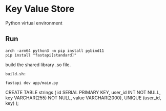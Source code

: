 # Key Value Store


Python virtual environment


## Run
```
arch -arm64 python3 -m pip install pybind11
pip install "fastapi[standard]"
```

build the shared library .so file. 
```
build.sh: 
```

```
fastapi dev app/main.py
```

CREATE TABLE strings (
    id SERIAL PRIMARY KEY,
    user_id INT NOT NULL,
    key VARCHAR(255) NOT NULL,
    value VARCHAR(2000),
    UNIQUE (user_id, key)
);